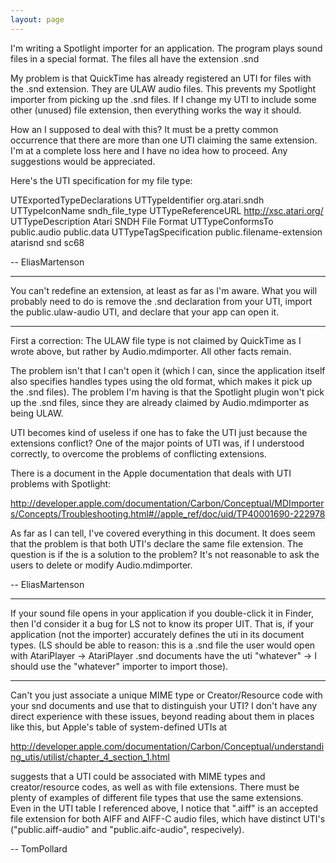 ```yaml
---
layout: page
---
```




I'm writing a Spotlight importer for an application. The program plays sound files in a special format. The files all have the extension .snd

My problem is that QuickTime has already registered an UTI for files with the .snd extension. They are ULAW audio files. This prevents my Spotlight importer from picking up the .snd files. If I change my UTI to include some other (unused) file extension, then everything works the way it should.

How an I supposed to deal with this? It must be a pretty common occurrence that there are more than one UTI claiming the same extension. I'm at a complete loss here and I have no idea how to proceed. Any suggestions would be appreciated.

Here's the UTI specification for my file type:

    
<key>UTExportedTypeDeclarations</key>
<array>
        <dict>
                <key>UTTypeIdentifier</key>
                <string>org.atari.sndh</string>
                <key>UTTypeIconName</key>
                <string>sndh_file_type</string>
                <key>UTTypeReferenceURL</key>
                <string>http://xsc.atari.org/</string>
                <key>UTTypeDescription</key>
                <string>Atari SNDH File Format</string>
                <key>UTTypeConformsTo</key>
                <array>
                        <string>public.audio</string>
                        <string>public.data</string>
                </array>
                <key>UTTypeTagSpecification</key>
                <dict>
                        <key>public.filename-extension</key>
                        <array>
                                <string>atarisnd</string>
                                <string>snd</string>
                                <string>sc68</string>
                        </array>
                </dict>
        </dict>
</array>


-- EliasMartenson

----

You can't redefine an extension, at least as far as I'm aware.  What you will probably need to do is remove the .snd declaration from your UTI, import the public.ulaw-audio UTI, and declare that your app can open it.

----

First a correction: The ULAW file type is not claimed by QuickTime as I wrote above, but rather by Audio.mdimporter. All other facts remain.

The problem isn't that I can't open it (which I can, since the application itself also specifies handles types using the old format, which makes it pick up the .snd files). The problem I'm having is that the Spotlight plugin won't pick up the .snd files, since they are already claimed by Audio.mdimporter as being ULAW.

UTI becomes kind of useless if one has to fake the UTI just because the extensions conflict? One of the major points of UTI was, if I understood correctly, to overcome the problems of conflicting extensions.

There is a document in the Apple documentation that deals with UTI problems with Spotlight:

http://developer.apple.com/documentation/Carbon/Conceptual/MDImporters/Concepts/Troubleshooting.html#//apple_ref/doc/uid/TP40001690-222978

As far as I can tell, I've covered everything in this document. It does seem that the problem is that both UTI's declare the same file extension. The question is if the is a solution to the problem? It's not reasonable to ask the users to delete or modify Audio.mdimporter.

-- EliasMartenson

----

If your sound file opens in your application if you double-click it in Finder, then I'd consider it a bug for LS not to know its proper UIT. That is, if your application (not the importer) accurately defines the uti in its document types. (LS should be able to reason: this is a .snd file the user would open with AtariPlayer -> AtariPlayer .snd documents have the uti "whatever" -> I should use the "whatever" importer to import those).

----

Can't you just associate a unique MIME type or Creator/Resource code with your snd documents and use that to distinguish your UTI?  I don't have any direct experience with these issues, beyond reading about them in places like this, but Apple's table of system-defined UTIs at 

http://developer.apple.com/documentation/Carbon/Conceptual/understanding_utis/utilist/chapter_4_section_1.html

suggests that a UTI could be associated with MIME types and creator/resource codes, as well as with file extensions.  There must be plenty of examples of different file types that use the same extensions.  Even in the UTI table I referenced above, I notice that ".aiff" is an accepted file extension for both AIFF and AIFF-C audio files, which have distinct UTI's ("public.aiff-audio" and "public.aifc-audio", respecively).

-- TomPollard

